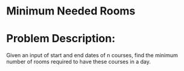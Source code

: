 # Minimum Needed Rooms

# Problem Description:
Given an input of start and end dates of n courses, find the minimum number of rooms required to have these courses in a day.
